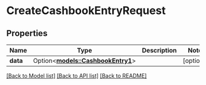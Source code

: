 # CreateCashbookEntryRequest

## Properties

Name | Type | Description | Notes
------------ | ------------- | ------------- | -------------
**data** | Option<[**models::CashbookEntry1**](CashbookEntry_1.md)> |  | [optional]

[[Back to Model list]](../README.md#documentation-for-models) [[Back to API list]](../README.md#documentation-for-api-endpoints) [[Back to README]](../README.md)


